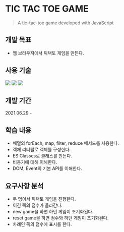 # TIC TAC TOE GAME
> A tic-tac-toe game developed with JavaScript



## 개발 목표

* 웹 브라우저에서 틱택토 게임을 만든다.





## 사용 기술

<img src="https://img.shields.io/badge/-HTML-%23E34F26?style=flat-square&logo=HTML5&logoColor=white"/> <img src="https://img.shields.io/badge/-CSS-%231572B6?style=flat-square&logo=css3&logoColor=white"/> <img src="https://img.shields.io/badge/-javascript-%23F7DF1E?style=flat-square&logo=javascript&logoColor=black"/>





## 개발 기간

2021.06.29 - 





## 학습 내용

* 배열의 forEach, map, filter, reduce 메서드를 사용한다.
* 객체 리터럴로 객체를 구성한다.
* ES Classes로 클래스를 만든다.
* 비동기에 대해 이해한다.
* DOM, Event의 기본 API를 이해한다.





## 요구사항 분석

* 두 명이서 틱택토 게임을 진행한다.
* 이긴 쪽의 점수가 올라간다.
* new game을 하면 하던 게임이 초기화된다.
* reset game을 하면 점수와 하던 게임이 초기화된다.
* 차례인 쪽의 점수에 표시를 한다.

